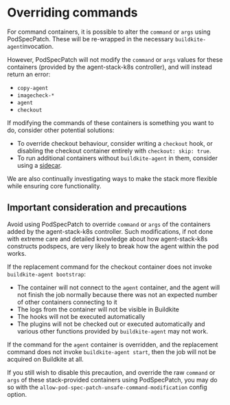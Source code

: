 # Overriding commands

For command containers, it is possible to alter the `command` or `args` using PodSpecPatch. These will be re-wrapped in the necessary `buildkite-agent`invocation.

However, PodSpecPatch will not modify the `command` or `args` values for these containers (provided by the agent-stack-k8s controller), and will instead return an error:

- `copy-agent`
- `imagecheck-*`
- `agent`
- `checkout`

If modifying the commands of these containers is something you want to do, consider other potential solutions:

- To override checkout behaviour, consider writing a `checkout` hook, or disabling the checkout container entirely with `checkout: skip: true`.
- To run additional containers without `buildkite-agent` in them, consider using a [sidecar](/docs/agent/v3/agent-stack-k8s/sidecars).

We are also continually investigating ways to make the stack more flexible while ensuring core functionality.

## Important consideration and precautions

Avoid using PodSpecPatch to override `command` or `args` of the containers added by the agent-stack-k8s controller. Such modifications, if not done with extreme care and detailed knowledge about how agent-stack-k8s constructs podspecs, are very likely to break how the agent within the pod works.

If the replacement command for the checkout container does not invoke `buildkite-agent bootstrap`:

- The container will not connect to the `agent` container, and the agent will not finish the job normally because there was not an expected number of other containers connecting to it
- The logs from the container will not be visible in Buildkite
- The hooks will not be executed automatically
- The plugins will not be checked out or executed automatically and various other functions provided by `buildkite-agent` may not work.

If the command for the `agent` container is overridden, and the replacement command does not invoke `buildkite-agent start`, then the job will not be acquired on Buildkite at all.

If you still wish to disable this precaution, and override the raw `command` or `args` of these stack-provided containers using PodSpecPatch, you may do so with the `allow-pod-spec-patch-unsafe-command-modification` config option.
